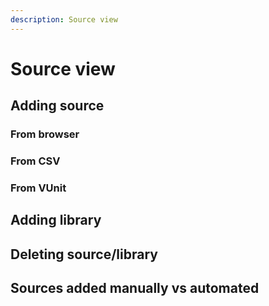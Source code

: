 ```yaml
---
description: Source view
---
```


# Source view

## Adding source

### From browser
### From CSV
### From VUnit

## Adding library

## Deleting source/library

## Sources added manually vs automated
